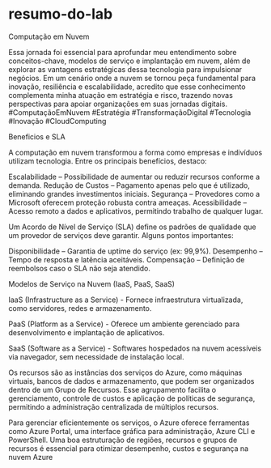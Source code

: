 # resumo-do-lab
Computação em Nuvem

Essa jornada foi essencial para aprofundar meu entendimento sobre conceitos-chave, modelos de serviço e implantação em nuvem, além de explorar as vantagens estratégicas dessa tecnologia para impulsionar negócios.
Em um cenário onde a nuvem se tornou peça fundamental para inovação, resiliência e escalabilidade, acredito que esse conhecimento complementa minha atuação em estratégia e risco, trazendo novas perspectivas para apoiar organizações em suas jornadas digitais.
#ComputaçãoEmNuvem #Estratégia #TransformaçãoDigital #Tecnologia #Inovação #CloudComputing

Beneficios e SLA 

A computação em nuvem transformou a forma como empresas e indivíduos utilizam tecnologia. Entre os principais benefícios, destaco:

Escalabilidade – Possibilidade de aumentar ou reduzir recursos conforme a demanda.
Redução de Custos – Pagamento apenas pelo que é utilizado, eliminando grandes investimentos iniciais.
Segurança – Provedores como a Microsoft oferecem proteção robusta contra ameaças.
Acessibilidade – Acesso remoto a dados e aplicativos, permitindo trabalho de qualquer lugar.

Um Acordo de Nível de Serviço (SLA) define os padrões de qualidade que um provedor de serviços deve garantir. Alguns pontos importantes:

Disponibilidade – Garantia de uptime do serviço (ex: 99,9%).
Desempenho – Tempo de resposta e latência aceitáveis.
Compensação – Definição de reembolsos caso o SLA não seja atendido.

Modelos de Serviço na Nuvem (IaaS, PaaS, SaaS)

IaaS (Infrastructure as a Service) - Fornece infraestrutura virtualizada, como servidores, redes e armazenamento.

PaaS (Platform as a Service) - Oferece um ambiente gerenciado para desenvolvimento e implantação de aplicativos.

SaaS (Software as a Service) - Softwares hospedados na nuvem acessíveis via navegador, sem necessidade de instalação local.

Os recursos são as instâncias dos serviços do Azure, como máquinas virtuais, bancos de dados e armazenamento, que podem ser organizados dentro de um Grupo de Recursos. Esse agrupamento facilita o gerenciamento, controle de custos e aplicação de políticas de segurança, permitindo a administração centralizada de múltiplos recursos.

Para gerenciar eficientemente os serviços, o Azure oferece ferramentas como Azure Portal, uma interface gráfica para administração, Azure CLI e PowerShell.
Uma boa estruturação de regiões, recursos e grupos de recursos é essencial para otimizar desempenho, custos e segurança na nuvem Azure
